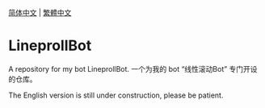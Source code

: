 [简体中文](README_zh-hans.md) | [繁體中文](README_zh-hant.md)
# LineprollBot
A repository for my bot LineprollBot. 一个为我的 bot “线性滚动Bot” 专门开设的仓库。

The English version is still under construction, please be patient.
